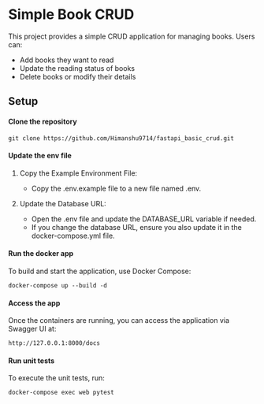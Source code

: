 # Simple Book CRUD

This project provides a simple CRUD application for managing books. Users can:

- Add books they want to read
- Update the reading status of books
- Delete books or modify their details

## Setup

#### Clone the repository

    git clone https://github.com/Himanshu9714/fastapi_basic_crud.git


#### Update the env file

1. Copy the Example Environment File:
    - Copy the .env.example file to a new file named .env.

2. Update the Database URL:
    - Open the .env file and update the DATABASE_URL variable if needed.
    - If you change the database URL, ensure you also update it in the docker-compose.yml file.

#### Run the docker app

To build and start the application, use Docker Compose:

    docker-compose up --build -d

#### Access the app

Once the containers are running, you can access the application via Swagger UI at:
    
    http://127.0.0.1:8000/docs


#### Run unit tests

To execute the unit tests, run:
    
    docker-compose exec web pytest


